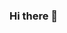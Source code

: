 ### Hi there 👋

<!--
**dsmith225/dsmith225** is a ✨ _special_ ✨ repository because its `README.md` (this file) appears on your GitHub profile.

Here are some ideas to get you started:

- 🔭 I’m currently working on learning more programming languages 
- 🌱 I’m currently learning React JS more in depth 
- 👯 I’m looking to collaborate on front end projecta
- 🤔 I’m looking for help with learning more languages 
- 💬 Ask me about generally anything 
- 📫 How to reach me: via email Douglaseugenesmithjr@gmail.com 
- 😄 Pronouns: he/him
- ⚡ Fun fact: I love the beach
-->
